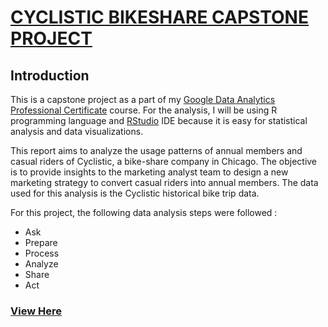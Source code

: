 # [CYCLISTIC BIKESHARE CAPSTONE PROJECT](#cyclistic-bikeshare-capstone-project)

## Introduction

This is a capstone project as a part of my [Google Data Analytics Professional Certificate](https://www.coursera.org/professional-certificates/google-data-analytics) course.
For the analysis, I will be using R programming language and [RStudio](www.rstudio.com) IDE because it is easy for statistical analysis and data visualizations.

This report aims to analyze the usage patterns of annual members and casual riders of Cyclistic, a bike-share company in Chicago. The objective is to provide insights to the marketing analyst team to design a new marketing strategy to convert casual riders into annual members. The data used for this analysis is the Cyclistic historical bike trip data.

For this project, the following data analysis steps were followed :

 * Ask
 * Prepare
 * Process
 * Analyze 
 * Share
 * Act

### [View Here](https://www.kaggle.com/code/adebayoadebanjo/my-google-cyclistic-capstone)

